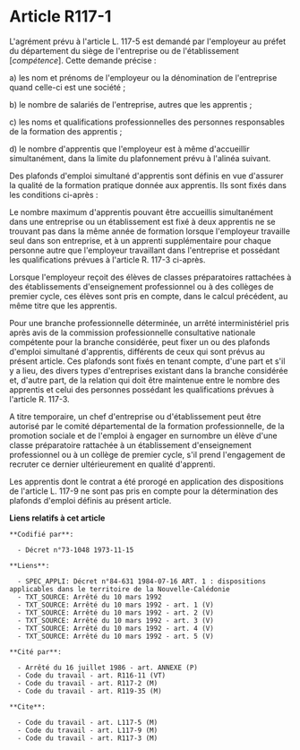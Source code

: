 # Article R117-1

L'agrément prévu à l'article L. 117-5 est demandé par l'employeur au préfet du département du siège de l'entreprise ou de
l'établissement [*compétence*]. Cette demande précise :

a) les nom et prénoms de l'employeur ou la dénomination de l'entreprise quand celle-ci est une société ;

b) le nombre de salariés de l'entreprise, autres que les apprentis ;

c) les noms et qualifications professionnelles des personnes responsables de la formation des apprentis ;

d) le nombre d'apprentis que l'employeur est à même d'accueillir simultanément, dans la limite du plafonnement prévu à
l'alinéa suivant.

Des plafonds d'emploi simultané d'apprentis sont définis en vue d'assurer la qualité de la formation pratique donnée aux
apprentis. Ils sont fixés dans les conditions ci-après :

Le nombre maximum d'apprentis pouvant être accueillis simultanément dans une entreprise ou un établissement est fixé à deux
apprentis ne se trouvant pas dans la même année de formation lorsque l'employeur travaille seul dans son entreprise, et à un
apprenti supplémentaire pour chaque personne autre que l'employeur travaillant dans l'entreprise et possédant les
qualifications prévues à l'article R. 117-3 ci-après.

Lorsque l'employeur reçoit des élèves de classes préparatoires rattachées à des établissements d'enseignement professionnel
ou à des collèges de premier cycle, ces élèves sont pris en compte, dans le calcul précédent, au même titre que les
apprentis.

Pour une branche professionnelle déterminée, un arrêté interministériel pris après avis de la commission professionnelle
consultative nationale compétente pour la branche considérée, peut fixer un ou des plafonds d'emploi simultané d'apprentis,
différents de ceux qui sont prévus au présent article. Ces plafonds sont fixés en tenant compte, d'une part et s'il y a lieu,
des divers types d'entreprises existant dans la branche considérée et, d'autre part, de la relation qui doit être maintenue
entre le nombre des apprentis et celui des personnes possédant les qualifications prévues à l'article R. 117-3.

A titre temporaire, un chef d'entreprise ou d'établissement peut être autorisé par le comité départemental de la formation
professionnelle, de la promotion sociale et de l'emploi à engager en surnombre un élève d'une classe préparatoire rattachée à
un établissement d'enseignement professionnel ou à un collège de premier cycle, s'il prend l'engagement de recruter ce
dernier ultérieurement en qualité d'apprenti.

Les apprentis dont le contrat a été prorogé en application des dispositions de l'article L. 117-9 ne sont pas pris en compte
pour la détermination des plafonds d'emploi définis au présent article.

**Liens relatifs à cet article**

	**Codifié par**:

	  - Décret n°73-1048 1973-11-15

	**Liens**:

	  - SPEC_APPLI: Décret n°84-631 1984-07-16 ART. 1 : dispositions applicables dans le territoire de la Nouvelle-Calédonie
	  - TXT_SOURCE: Arrêté du 10 mars 1992
	  - TXT_SOURCE: Arrêté du 10 mars 1992 - art. 1 (V)
	  - TXT_SOURCE: Arrêté du 10 mars 1992 - art. 2 (V)
	  - TXT_SOURCE: Arrêté du 10 mars 1992 - art. 3 (V)
	  - TXT_SOURCE: Arrêté du 10 mars 1992 - art. 4 (V)
	  - TXT_SOURCE: Arrêté du 10 mars 1992 - art. 5 (V)

	**Cité par**:

	  - Arrêté du 16 juillet 1986 - art. ANNEXE (P)
	  - Code du travail - art. R116-11 (VT)
	  - Code du travail - art. R117-2 (M)
	  - Code du travail - art. R119-35 (M)

	**Cite**:

	  - Code du travail - art. L117-5 (M)
	  - Code du travail - art. L117-9 (M)
	  - Code du travail - art. R117-3 (M)
